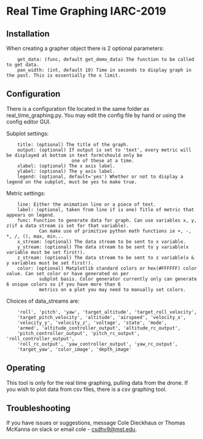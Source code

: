 # Real Time Graphing IARC-2019
## Installation
When creating a grapher object there is 2 optional parameters:
```
    get_data: (func, default get_demo_data) The function to be called to get data.
    pan_width: (int, default 10) Time in seconds to display graph in the past. This is essentially the x limit.
```

## Configuration
There is a configuration file located in the same folder as real_time_graphing.py.
You may edit the config file by hand or using the config editor GUI.

Subplot settings:
```
    title: (optional) The title of the graph.
    output: (optional) If output is set to 'text', every metric will be displayed at bottom in text form(should only be
                        one of these at a time.
    xlabel: (optional) The x axis label.
    ylabel: (optional) The y axis label.
    legend: (optional, default='yes') Whether or not to display a legend on the subplot, must be yes to make true.
```
Metric settings:

```
    line: Either the animation line or a piece of text.
    label: (optional, taken from line if is one) Title of metric that appears on legend.
    func: Function to generate data for graph. Can use variables x, y, z(if a data stream is set for that variable).
            Can make use of primitive python math functions ie +, -, *, /, (), max, min...
    x_stream: (optional) The data stream to be sent to x variable.
    y_stream: (optional) The data stream to be sent to y variable(x variable must be set first!).
    z_stream: (optional) The data stream to be sent to z variable(x & y variables must be set first!).
    color: (optional) Matplotlib standard colors or hex(#FFFFFF) color value. Can set color or have generated on per
            subplot basis. Color generator currently only can generate 6 unique colors so if you have more than 6
            metrics on a plot you may need to manually set colors.
```
Choices of data_streams are:
```
    'roll', 'pitch', 'yaw', 'target_altitude', 'target_roll_velocity',
    'target_pitch_velocity', 'altitude', 'airspeed', 'velocity_x', 
    'velocity_y', 'velocity_z', 'voltage', 'state', 'mode',
    'armed', 'altitude_controller_output', 'altitude_rc_output', 
    'pitch_controller_output', 'pitch_rc_output', 'roll_controller_output', 
    'roll_rc_output', 'yaw_controller_output', 'yaw_rc_output', 
    'target_yaw', 'color_image', 'depth_image'
```
## Operating
This tool is only for the real time graphing, pulling data from the drone. If you wish to plot data from csv files, there is a csv graphing tool.
## Troubleshooting
If you have issues or suggestions, message Cole Dieckhaus or Thomas McKanna on slack or email cole - csdhv9@mst.edu.